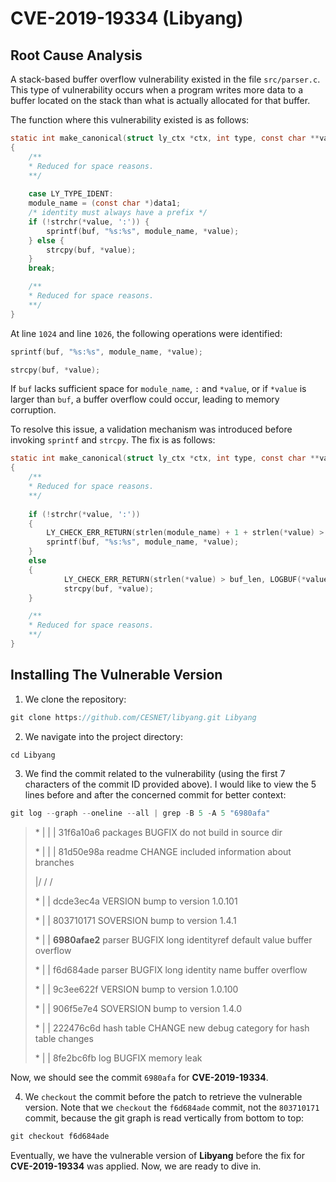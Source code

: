 # CVE-2019-19334 (Libyang)

## Root Cause Analysis

A stack-based buffer overflow vulnerability existed in the file `src/parser.c`. This type of vulnerability occurs when a program writes more data to a buffer located on the stack than what is actually allocated for that buffer.

The function where this vulnerability existed is as follows:

```C
static int make_canonical(struct ly_ctx *ctx, int type, const char **value, void *data1, void *data2)
{
    /**
    * Reduced for space reasons.
    **/
    
    case LY_TYPE_IDENT:
    module_name = (const char *)data1;
    /* identity must always have a prefix */
    if (!strchr(*value, ':')) {
        sprintf(buf, "%s:%s", module_name, *value);
    } else {
        strcpy(buf, *value);
    }
    break;

    /**
    * Reduced for space reasons.
    **/
}
```

At line `1024` and line `1026`, the following operations were identified:

```C
sprintf(buf, "%s:%s", module_name, *value);
```

```C
strcpy(buf, *value);
```

If `buf` lacks sufficient space for `module_name`, `:` and `*value`, or if `*value` is larger than `buf`, a buffer overflow could occur, leading to memory corruption.

To resolve this issue, a validation mechanism was introduced before invoking `sprintf` and `strcpy`. The fix is as follows:

```C
static int make_canonical(struct ly_ctx *ctx, int type, const char **value, void *data1, void *data2)
{
    /**
    * Reduced for space reasons.
    **/
    
    if (!strchr(*value, ':')) 
    {
        LY_CHECK_ERR_RETURN(strlen(module_name) + 1 + strlen(*value) > buf_len, LOGBUF(*value), -1);
        sprintf(buf, "%s:%s", module_name, *value);
    }
    else
    {
            LY_CHECK_ERR_RETURN(strlen(*value) > buf_len, LOGBUF(*value), -1);
            strcpy(buf, *value);
    }

    /**
    * Reduced for space reasons.
    **/
}
```

## Installing The Vulnerable Version

1. We clone the repository:

```C
git clone https://github.com/CESNET/libyang.git Libyang
```

2. We navigate into the project directory:

```C
cd Libyang
```

3. We find the commit related to the vulnerability (using the first 7 characters of the commit ID provided above). I would like to view the 5 lines before and after the concerned commit for better context:

```C
git log --graph --oneline --all | grep -B 5 -A 5 "6980afa"
```

> \* | | | 31f6a10a6 packages BUGFIX do not build in source dir
>
> \* | | | 81d50e98a readme CHANGE included information about branches
>
> |/ / /
>
> \* | | dcde3ec4a VERSION bump to version 1.0.101
>
> \* | | 803710171 SOVERSION bump to version 1.4.1
>
> \* | | **6980afae2** parser BUGFIX long identityref default value buffer overflow
>
> \* | | f6d684ade parser BUGFIX long identity name buffer overflow
>
> \* | | 9c3ee622f VERSION bump to version 1.0.100
>
> \* | | 906f5e7e4 SOVERSION bump to version 1.4.0
>
> \* | | 222476c6d hash table CHANGE new debug category for hash table changes
>
> \* | | 8fe2bc6fb log BUGFIX memory leak


Now, we should see the commit `6980afa` for **CVE-2019-19334**.

4. We `checkout` the commit before the patch to retrieve the vulnerable version. Note that we `checkout` the `f6d684ade` commit, not the `803710171` commit, because the git graph is read vertically from bottom to top:

```C
git checkout f6d684ade
```

Eventually, we have the vulnerable version of **Libyang** before the fix for **CVE-2019-19334** was applied. Now, we are ready to dive in.
